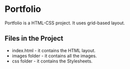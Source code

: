 # Portfolio
Portfolio is a HTML-CSS project. It uses grid-based layout.

## Files in the Project
- index.html - it contains the HTML layout.
- images folder - it contains all the images.
- css folder - it contains the Stylesheets.
